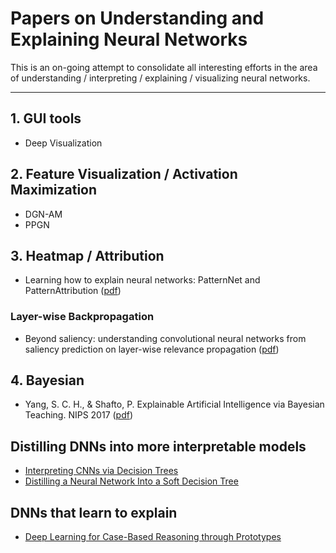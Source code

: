 # Papers on Understanding and Explaining Neural Networks

This is an on-going attempt to consolidate all interesting efforts in the area of understanding / interpreting / explaining / visualizing neural networks.

---------------------------------------

## 1. GUI tools

* Deep Visualization 

## 2. Feature Visualization / Activation Maximization
* DGN-AM
* PPGN

## 3. Heatmap / Attribution

* Learning how to explain neural networks: PatternNet and PatternAttribution ([pdf](https://arxiv.org/abs/1705.05598))

### Layer-wise Backpropagation
* Beyond saliency: understanding convolutional neural networks from saliency prediction on layer-wise relevance propagation ([pdf](https://arxiv.org/abs/1712.08268))

## 4. Bayesian

* Yang, S. C. H., & Shafto, P. Explainable Artificial Intelligence via Bayesian Teaching. NIPS 2017 ([pdf](http://shaftolab.com/assets/papers/yangShafto_NIPS_2017_machine_teaching.pdf))

## Distilling DNNs into more interpretable models
* [Interpreting CNNs via Decision Trees](https://arxiv.org/abs/1802.00121)
* [Distilling a Neural Network Into a Soft Decision Tree](https://arxiv.org/abs/1711.09784)

## DNNs that learn to explain
* [Deep Learning for Case-Based Reasoning through Prototypes](https://arxiv.org/pdf/1710.04806.pdf)
